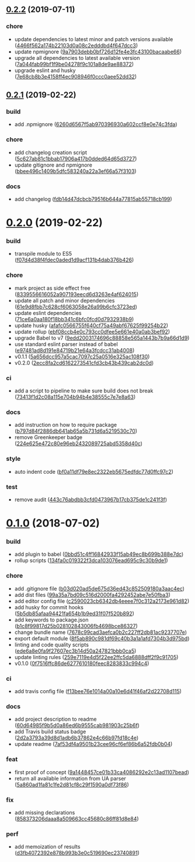 ## [0.2.2](https://github.com/theboolean/visitor-info/compare/v0.2.1...v0.2.2) (2019-07-11)


### chore

* update dependencies to latest minor and patch versions available ([4466f562a174b22103d0a08c2edddbd4f647dcc3](https://github.com/theboolean/visitor-info/commit/4466f562a174b22103d0a08c2edddbd4f647dcc3))
* update npmignore ([9a7903debb0bf726d12fe4e3fc43100bacaabe66](https://github.com/theboolean/visitor-info/commit/9a7903debb0bf726d12fe4e3fc43100bacaabe66))
* upgrade all dependencies to latest available version ([7a044fab99bf1f9be04278f9c101a8de9ae88372](https://github.com/theboolean/visitor-info/commit/7a044fab99bf1f9be04278f9c101a8de9ae88372))
* upgrade eslint and husky ([7e68cb8b3e4158ff4ec908946f0ccc0aee52dd32](https://github.com/theboolean/visitor-info/commit/7e68cb8b3e4158ff4ec908946f0ccc0aee52dd32))



## [0.2.1](https://github.com/theboolean/visitor-info/compare/v0.2.0...v0.2.1) (2019-02-22)


### build

* add .npmignore ([6260d6567f5ab970396930a602ccf8e0e74c3fda](https://github.com/theboolean/visitor-info/commit/6260d6567f5ab970396930a602ccf8e0e74c3fda))

### chore

* add changelog creation script ([5c627ab81c1bbab17906a417b0dded64d65d3727](https://github.com/theboolean/visitor-info/commit/5c627ab81c1bbab17906a417b0dded64d65d3727))
* update gitignore and npmignore ([bbee496c1409b5dfc583240a22a3ef66a57f3103](https://github.com/theboolean/visitor-info/commit/bbee496c1409b5dfc583240a22a3ef66a57f3103))

### docs

* add changelog ([fdb14d47dcbcb79516b644a77815ab55718cb199](https://github.com/theboolean/visitor-info/commit/fdb14d47dcbcb79516b644a77815ab55718cb199))


# [0.2.0](https://github.com/theboolean/visitor-info/compare/v0.1.0...v0.2.0) (2019-02-22)


### build

* transpile module to ES5 ([f07d4d38f4fdec0aded1d9acf131b4dab376b426](https://github.com/theboolean/visitor-info/commit/f07d4d38f4fdec0aded1d9acf131b4dab376b426))

### chore

* mark project as side effect free ([8339556616052a907193eecd6d3263e4af624015](https://github.com/theboolean/visitor-info/commit/8339556616052a907193eecd6d3263e4af624015))
* update all patch and minor dependencies ([61e9d8fbb7c628cf6063058e26a99b6cfc3723ed](https://github.com/theboolean/visitor-info/commit/61e9d8fbb7c628cf6063058e26a99b6cfc3723ed))
* update eslint dependencies ([71ce6a0aa180f18bb341c6bfc0fcd0d7932938b9](https://github.com/theboolean/visitor-info/commit/71ce6a0aa180f18bb341c6bfc0fcd0d7932938b9))
* update husky ([afafc0566755f640cf75a49abf67625f99254b22](https://github.com/theboolean/visitor-info/commit/afafc0566755f640cf75a49abf67625f99254b22))
* update rollup ([ebf08ccb4e0c793cc0dfee5e661e40a0ab3bef92](https://github.com/theboolean/visitor-info/commit/ebf08ccb4e0c793cc0dfee5e661e40a0ab3bef92))
* upgrade Babel to v7 ([9edd2003174696c88858e565a1443b7b9a66d1d9](https://github.com/theboolean/visitor-info/commit/9edd2003174696c88858e565a1443b7b9a66d1d9))
* use standard eslint parser instead of babel ([e97481ad8d191e84719b21e64a3fcdcc31ab4008](https://github.com/theboolean/visitor-info/commit/e97481ad8d191e84719b21e64a3fcdcc31ab4008))
* v0.1.1 ([5a656dcc957a5cac7097c25a0516e325ac108f30](https://github.com/theboolean/visitor-info/commit/5a656dcc957a5cac7097c25a0516e325ac108f30))
* v0.2.0 ([2ecc8fa2cd6162273541cfd3cb43b439cab2dc0d](https://github.com/theboolean/visitor-info/commit/2ecc8fa2cd6162273541cfd3cb43b439cab2dc0d))

### ci

* add a script to pipeline to make sure build does not break ([73413f1d2c08a115e704b94b4e38555c7e7e8a63](https://github.com/theboolean/visitor-info/commit/73413f1d2c08a115e704b94b4e38555c7e7e8a63))

### docs

* add instruction on how to require package ([b797d84f2886db641ab65a5b731d6a5219530c70](https://github.com/theboolean/visitor-info/commit/b797d84f2886db641ab65a5b731d6a5219530c70))
* remove Greenkeeper badge ([224e625e472c80e96eb2432089725abd5358d40c](https://github.com/theboolean/visitor-info/commit/224e625e472c80e96eb2432089725abd5358d40c))

### style

* auto indent code ([bf0a11df79e8ec2322eb5675edfdc77d0ffc97c2](https://github.com/theboolean/visitor-info/commit/bf0a11df79e8ec2322eb5675edfdc77d0ffc97c2))

### test

* remove audit ([443c76abdbb3cfd0473967b17cb375de1c241f3f](https://github.com/theboolean/visitor-info/commit/443c76abdbb3cfd0473967b17cb375de1c241f3f))



# [0.1.0](https://github.com/theboolean/visitor-info/compare/b03d020ad5de675d36ed43c852509180a3aac4ec...v0.1.0) (2018-07-02)


### build

* add plugin to babel ([0bbd51c4ff16842933f15ab49ec8b699b388e7dc](https://github.com/theboolean/visitor-info/commit/0bbd51c4ff16842933f15ab49ec8b699b388e7dc))
* rollup scripts ([134fa0c019322f3dca103076ead695c9c30b9de1](https://github.com/theboolean/visitor-info/commit/134fa0c019322f3dca103076ead695c9c30b9de1))

### chore

* add .gitignore file ([b03d020ad5de675d36ed43c852509180a3aac4ec](https://github.com/theboolean/visitor-info/commit/b03d020ad5de675d36ed43c852509180a3aac4ec))
* add dist files ([99a35a7bd09c516d2000fa4292452abe7e50fba3](https://github.com/theboolean/visitor-info/commit/99a35a7bd09c516d2000fa4292452abe7e50fba3))
* add editor config file ([c2590023cb6342db4eeee7f0c312a2173e961d82](https://github.com/theboolean/visitor-info/commit/c2590023cb6342db4eeee7f0c312a2173e961d82))
* add husky for commit hooks ([5b5db85afaa94421fa654b1b9ed31f07f520b892](https://github.com/theboolean/visitor-info/commit/5b5db85afaa94421fa654b1b9ed31f07f520b892))
* add keywords to package.json ([b1c8f99817d25b028102843006fb4698bce86327](https://github.com/theboolean/visitor-info/commit/b1c8f99817d25b028102843006fb4698bce86327))
* change bundle name ([7678c99cad3aefca0b2c227ff2db81ac9237707e](https://github.com/theboolean/visitor-info/commit/7678c99cad3aefca0b2c227ff2db81ac9237707e))
* export default module ([8f5ab890c981df69c40b3a1a1afd7304b3d975bd](https://github.com/theboolean/visitor-info/commit/8f5ab890c981df69c40b3a1a1afd7304b3d975bd))
* linting and code quality scripts ([ede6a8e0fa9f27607ec3b14d50a247821bbb0ca5](https://github.com/theboolean/visitor-info/commit/ede6a8e0fa9f27607ec3b14d50a247821bbb0ca5))
* update linting rules ([259e7119e4d5f22ee2ffc5da6888dff2f9c91705](https://github.com/theboolean/visitor-info/commit/259e7119e4d5f22ee2ffc5da6888dff2f9c91705))
* v0.1.0 ([0f7516ffc86de6277610180feec8283833c994c4](https://github.com/theboolean/visitor-info/commit/0f7516ffc86de6277610180feec8283833c994c4))

### ci

* add travis config file ([f13bee76e1014a00a10e6d41f46af2d22708d115](https://github.com/theboolean/visitor-info/commit/f13bee76e1014a00a10e6d41f46af2d22708d115))

### docs

* add project description to readme ([60d64985f9b5d0a86ed6b9555cab981903c25b6f](https://github.com/theboolean/visitor-info/commit/60d64985f9b5d0a86ed6b9555cab981903c25b6f))
* add Travis build status badge ([2d2a3793a39d8d1adb6b37862e4c66b97fd18c4e](https://github.com/theboolean/visitor-info/commit/2d2a3793a39d8d1adb6b37862e4c66b97fd18c4e))
* update readme ([7af53df4a9501b23cee96cf6ef86b6a52fdb0b04](https://github.com/theboolean/visitor-info/commit/7af53df4a9501b23cee96cf6ef86b6a52fdb0b04))

### feat

* first proof of concept ([9a1448457ce01b33ca4086292e2c13ad1107bead](https://github.com/theboolean/visitor-info/commit/9a1448457ce01b33ca4086292e2c13ad1107bead))
* return all available information from UA parser ([5a860ad1fa81c1fe2d81cf8c29f1590a0df73f86](https://github.com/theboolean/visitor-info/commit/5a860ad1fa81c1fe2d81cf8c29f1590a0df73f86))

### fix

* add missing declarations ([858373206daaa8a509663cc45680c86ff81d8e84](https://github.com/theboolean/visitor-info/commit/858373206daaa8a509663cc45680c86ff81d8e84))

### perf

* add memoization of results ([d3fb4072392e878b993b3e0c519690ec23740891](https://github.com/theboolean/visitor-info/commit/d3fb4072392e878b993b3e0c519690ec23740891))



